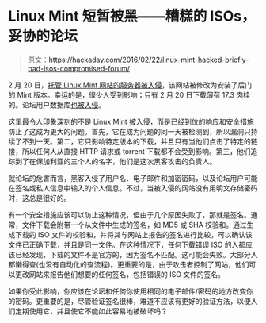 # Linux Mint 短暂被黑——糟糕的 ISOs，妥协的论坛

> 原文：<https://hackaday.com/2016/02/22/linux-mint-hacked-briefly-bad-isos-compromised-forum/>

2 月 20 日，[托管 Linux Mint 网站的服务器被入侵](http://blog.linuxmint.com/?p=2994)，该网站被修改为安装了后门的 Mint 版本。幸运的是，很少人受到影响；只有 2 月 20 日下载薄荷 17.3 肉桂的。论坛用户数据库[也被入侵](http://blog.linuxmint.com/?p=3001)。

这里最令人印象深刻的不是 Linux Mint 被入侵，而是已经到位的响应和安全措施防止了这成为更大的问题。首先，它在成为问题的同一天被检测到，所以漏洞只持续了不到一天。第二，它只影响特定版本的下载，并且只有当他们点击了特定的链接，所以任何人从直接 HTTP 请求或 torrent 下载都不会受到影响。第三，他们追踪到了在保加利亚的三个人的名字，他们是这次黑客攻击的负责人。

就论坛的危害而言，黑客入侵了用户名、电子邮件和加密密码，以及论坛用户可能在签名或私人信息中输入的个人信息。不过，当被入侵的网站没有用明文存储密码时，这总是很好的。

有一个安全措施应该可以防止这种情况，但由于几个原因失败了，那就是签名。通常，文件下载会附带一个从文件中生成的签名，如 MD5 或 SHA 校验和。通过生成下载的 ISO 文件的校验和，并将其与网站上报告的签名进行比较，可以确认该文件已正确下载，并且是同一文件。在这种情况下，任何下载错误 ISO 的人都应该已经发现，下载的文件不是官方的，因为签名不匹配。这可能会失败。大部分人都懒得查(也没有自动化的查流程)。更重要的是，由于攻击者控制了网站，他们可以更改网站来报告他们想要的任何签名，包括错误的 ISO 文件的签名。

如果你受此影响，你应该在论坛和任何你使用相同的电子邮件/密码的地方改变你的密码。更重要的是，尽管验证签名很棒，难道不应该有更好的验证方法，以便人们定期使用它，并且使它不能如此容易地被破坏吗？
